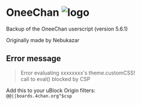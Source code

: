 

# OneeChan ![logo](https://i.imgur.com/yOBCdxX.png)
Backup of the OneeChan userscript (version 5.6.1)

Originally made by Nebukazar

## Error message
>Error evaluating xxxxxxxx's theme.customCSS!<br>
>call to eval() blocked by CSP

Add this to your uBlock Origin filters:<br>
`@@||boards.4chan.org^$csp`
